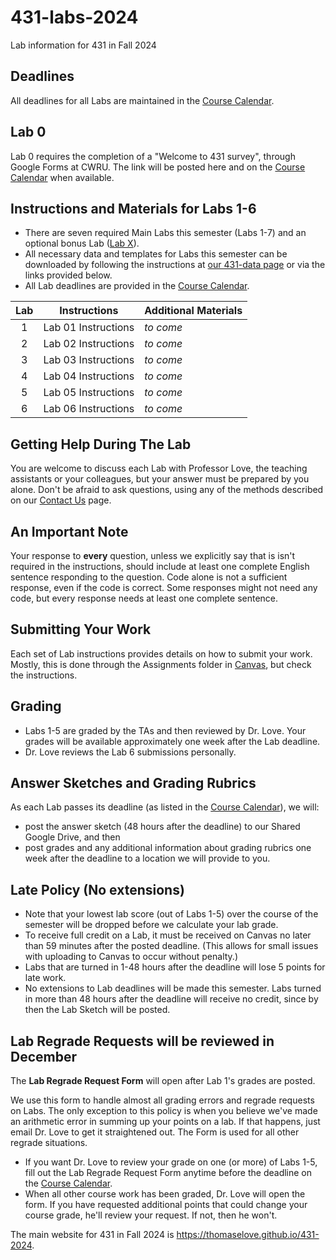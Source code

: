 # 431-labs-2024

Lab information for 431 in Fall 2024

## Deadlines

All deadlines for all Labs are maintained in the [Course Calendar](https://thomaselove.github.io/431-2024/calendar.html).

## Lab 0

Lab 0 requires the completion of a "Welcome to 431 survey", through Google Forms at CWRU. The link will be posted here and on the [Course Calendar](https://thomaselove.github.io/431-2024/calendar.html) when available.

## Instructions and Materials for Labs 1-6

- There are seven required Main Labs this semester (Labs 1-7) and an optional bonus Lab ([Lab X](https://thomaselove.github.io/431-labX/)).
- All necessary data and templates for Labs this semester can be downloaded by following the instructions at [our 431-data page](https://github.com/THOMASELOVE/431-data) or via the links provided below.
- All Lab deadlines are provided in the [Course Calendar](https://thomaselove.github.io/431-2023/calendar.html).

<div align="center">

| Lab | Instructions | Additional Materials
| :---: | :-----------------: | :--------------------------------------------------------------------------------
1 | Lab 01 Instructions | *to come*
2 | Lab 02 Instructions | *to come*
3 | Lab 03 Instructions | *to come*
4 | Lab 04 Instructions | *to come*
5 | Lab 05 Instructions | *to come*
6 | Lab 06 Instructions | *to come*

</div>

## Getting Help During The Lab

You are welcome to discuss each Lab with Professor Love, the teaching assistants or your colleagues, but your answer must be prepared by you alone. Don't be afraid to ask questions, using any of the methods described on our [Contact Us](https://thomaselove.github.io/431-2024/contact.html) page.

## An Important Note

Your response to **every** question, unless we explicitly say that is isn't required in the instructions, should include at least one complete English sentence responding to the question. Code alone is not a sufficient response, even if the code is correct. Some responses might not need any code, but every response needs at least one complete sentence.

## Submitting Your Work

Each set of Lab instructions provides details on how to submit your work. Mostly, this is done through the Assignments folder in [Canvas](https://canvas.case.edu/), but check the instructions.

## Grading

- Labs 1-5 are graded by the TAs and then reviewed by Dr. Love. Your grades will be available approximately one week after the Lab deadline. 
- Dr. Love reviews the Lab 6 submissions personally.
 
## Answer Sketches and Grading Rubrics

As each Lab passes its deadline (as listed in the [Course Calendar](https://thomaselove.github.io/431-2024/calendar.html)), we will:

- post the answer sketch (48 hours after the deadline) to our Shared Google Drive, and then
- post grades and any additional information about grading rubrics one week after the deadline to a location we will provide to you.

## Late Policy (No extensions)

- Note that your lowest lab score (out of Labs 1-5) over the course of the semester will be dropped before we calculate your lab grade.
- To receive full credit on a Lab, it must be received on Canvas no later than 59 minutes after the posted deadline. (This allows for small issues with uploading to Canvas to occur without penalty.)
- Labs that are turned in 1-48 hours after the deadline will lose 5 points for late work.
- No extensions to Lab deadlines will be made this semester. Labs turned in more than 48 hours after the deadline will receive no credit, since by then the Lab Sketch will be posted.

## Lab Regrade Requests will be reviewed in December

The **Lab Regrade Request Form** will open after Lab 1's grades are posted. 

We use this form to handle almost all grading errors and regrade requests on Labs. The only exception to this policy is when you believe we've made an arithmetic error in summing up your points on a lab. If that happens, just email Dr. Love to get it straightened out. The Form is used for all other regrade situations.

- If you want Dr. Love to review your grade on one (or more) of Labs 1-5, fill out the Lab Regrade Request Form anytime before the deadline on the [Course Calendar](https://thomaselove.github.io/431-2024/calendar.html). 
- When all other course work has been graded, Dr. Love will open the form. If you have requested additional points that could change your course grade, he'll review your request. If not, then he won't. 

The main website for 431 in Fall 2024 is <https://thomaselove.github.io/431-2024>.
